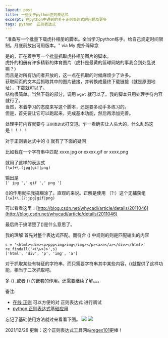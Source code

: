 ```yaml
---
layout: post
title: 一些关于python正则表达式
excerpt: 在python中遇到的关于正则表达式的问题及更多
tags: python  正则表达式
---
```


"准备写一个批量下载虎扑相册的脚本。全当学习python练手。给自己规定时间限制。月底前放出可用版本。"
via My 虎扑碎碎念

是的，正在着手写一个批量抓取虎扑相册图片的脚本。   
虎扑的相册有许多精彩的体育图片（虎扑是最黄的篮球网站的事我会到处乱说嘛？）  
而且是对所有访问者开放的，这一点在抓取的时候麻烦少了许多。  
获取网页的文本后抓取其中的图片链接，并转换成最终下载链接（就是原图地址），下载就可以了。  
结构很简单。当然下载的部分，调用 `wget` 就可以了。我的脚本只用处理字符内容就行了。  
当然，本着学习的态度来写这个脚本，还是要多动手多练习的。  
但是，首先要让它可以跑起来，完成基本功能，然后再添加完善。  

处理字符内容就要与 `正则表达式`打交道。乍一看确实让人头大的，什么乱码这是！！！！

对于正则表达式中的 () 就有了下面的疑问  

比如我在一个字符串中匹配 xxxx.jpg or xxxxx.gif or xxxx.png 

就用了这样的表达式  
`[\w]+\.(jpg|gif|png)`

输出是  
`[' jpg ',' gif ',' png ']` 

()的作用就把我搞糊涂了。直观的来说。正解是使用 （?:）这个无捕获组  
`[\w]+\.(?:jpg|gif|png)`

可以看看这里：[http://blog.csdn.net/whycadi/article/details/2011046](http://blog.csdn.net/whycadi/article/details/2011046)

最后终于搞清楚了()是什么意思了。

我的理解 
首先对整个表达式匹配。而符合 () 中规则的则是匹配输出的内容 

	s = '<html><div><p>ppp<img>img</img></p><a>a</a></div></html>' 
	re.findall('<(\w+)>',s) 
	['html', 'div', 'p', 'img', 'a']
    

对于抓取某些有特征的字符串，而只需要字符串其中某些内容，()就提供了这样功能，相当于二次抓取吧。 

多 () ,或者 () 的嵌套的作用。还需要继续了解。。。


备注:  
 * [在线 正则](http://regexpal.com) 可以方便的对 正则表达式 进行调试  
 * [python 正则表达式基础应用](http://www.cnblogs.com/huxi/archive/2010/07/04/1771073.html)


忘记了基础使用方法就过来看看下图。
![](http://h.xavierskip.com:42049/i/19213e3d1b5d3b783ca4ac9fa878a1e4530a5cd86509f6418bb80edf3ac2d8d7.jpg)
![](http://ww4.sinaimg.cn/large/6afb06cdgw1ev5komcjefj20m71brniv.jpg)

2021/12/26 更新：这个正则表达式工具网站[regex101](https://regex101.com/)更棒！